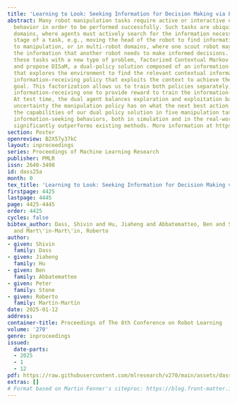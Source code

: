 ```yaml
---
title: 'Learning to Look: Seeking Information for Decision Making via Policy Factorization'
abstract: Many robot manipulation tasks require active or interactive exploration
  behavior in order to be performed successfully. Such tasks are ubiquitous in embodied
  domains, where agents must actively search for the information necessary for each
  stage of a task, e.g., moving the head of the robot to find information relevant
  to manipulation, or in multi-robot domains, where one scout robot may search for
  the information that another robot needs to make informed decisions. We identify
  these tasks with a new type of problem, factorized Contextual Markov Decision Processes,
  and propose DISaM, a dual-policy solution composed of an information-seeking policy
  that explores the environment to find the relevant contextual information and an
  information-receiving policy that exploits the context to achieve the manipulation
  goal. This factorization allows us to train both policies separately, using the
  information-receiving one to provide reward to train the information-seeking policy.
  At test time, the dual agent balances exploration and exploitation based on the
  uncertainty the manipulation policy has on what the next best action is. We demonstrate
  the capabilities of our dual policy solution in five manipulation tasks that require
  information-seeking behaviors, both in simulation and in the real-world, where DISaM
  significantly outperforms existing methods. More information at https://robin-lab.cs.utexas.edu/learning2look/.
section: Poster
openreview: B2X57y37kC
layout: inproceedings
series: Proceedings of Machine Learning Research
publisher: PMLR
issn: 2640-3498
id: dass25a
month: 0
tex_title: 'Learning to Look: Seeking Information for Decision Making via Policy Factorization'
firstpage: 4425
lastpage: 4445
page: 4425-4445
order: 4425
cycles: false
bibtex_author: Dass, Shivin and Hu, Jiaheng and Abbatematteo, Ben and Stone, Peter
  and Mart\'in-Mart\'in, Roberto
author:
- given: Shivin
  family: Dass
- given: Jiaheng
  family: Hu
- given: Ben
  family: Abbatematteo
- given: Peter
  family: Stone
- given: Roberto
  family: Martín-Martín
date: 2025-01-12
address:
container-title: Proceedings of The 8th Conference on Robot Learning
volume: '270'
genre: inproceedings
issued:
  date-parts:
  - 2025
  - 1
  - 12
pdf: https://raw.githubusercontent.com/mlresearch/v270/main/assets/dass25a/dass25a.pdf
extras: []
# Format based on Martin Fenner's citeproc: https://blog.front-matter.io/posts/citeproc-yaml-for-bibliographies/
---
```

